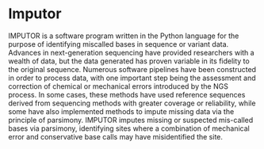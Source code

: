 # Imputor
IMPUTOR is a software program written in the Python language for the purpose of identifying miscalled bases in sequence or variant data. Advances in next-generation sequencing have provided researchers with a wealth of data, but the data generated has proven variable in its fidelity to the original sequence. Numerous software pipelines have been constructed in order to process data, with one important step being the assessment and correction of chemical or mechanical errors introduced by the NGS process. In some cases, these methods have used reference sequences derived from sequencing methods with greater coverage or reliability, while some have also implemented methods to impute missing data via the principle of parsimony. IMPUTOR imputes missing or suspected mis-called bases via parsimony, identifying sites where a combination of mechanical error and conservative base calls may have misidentified the site.
